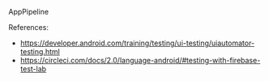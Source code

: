 AppPipeline


References:
- https://developer.android.com/training/testing/ui-testing/uiautomator-testing.html
- https://circleci.com/docs/2.0/language-android/#testing-with-firebase-test-lab